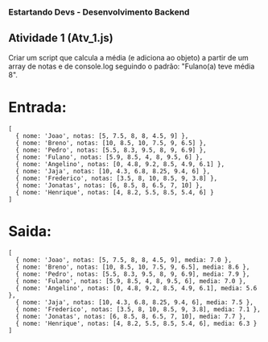 ### Estartando Devs - Desenvolvimento Backend

## Atividade 1 (Atv_1.js)

Criar um script que calcula a média (e adiciona ao objeto) a partir de um array de notas e de console.log seguindo o padrão: "Fulano(a) teve média 8".



# Entrada:

```
[
  { nome: 'Joao', notas: [5, 7.5, 8, 8, 4.5, 9] },
  { nome: 'Breno', notas: [10, 8.5, 10, 7.5, 9, 6.5] },
  { nome: 'Pedro', notas: [5.5, 8.3, 9.5, 8, 9, 6.9] },
  { nome: 'Fulano', notas: [5.9, 8.5, 4, 8, 9.5, 6] },
  { nome: 'Angelino', notas: [0, 4.8, 9.2, 8.5, 4.9, 6.1] },
  { nome: 'Jaja', notas: [10, 4.3, 6.8, 8.25, 9.4, 6] },
  { nome: 'Frederico', notas: [3.5, 8, 10, 8.5, 9, 3.8] },
  { nome: 'Jonatas', notas: [6, 8.5, 8, 6.5, 7, 10] },
  { nome: 'Henrique', notas: [4, 8.2, 5.5, 8.5, 5.4, 6] }
]
```

# Saida:

```
[
  { nome: 'Joao', notas: [5, 7.5, 8, 8, 4.5, 9], media: 7.0 },
  { nome: 'Breno', notas: [10, 8.5, 10, 7.5, 9, 6.5], media: 8.6 },
  { nome: 'Pedro', notas: [5.5, 8.3, 9.5, 8, 9, 6.9], media: 7.9 },
  { nome: 'Fulano', notas: [5.9, 8.5, 4, 8, 9.5, 6], media: 7.0 },
  { nome: 'Angelino', notas: [0, 4.8, 9.2, 8.5, 4.9, 6.1], media: 5.6 },
  { nome: 'Jaja', notas: [10, 4.3, 6.8, 8.25, 9.4, 6], media: 7.5 },
  { nome: 'Frederico', notas: [3.5, 8, 10, 8.5, 9, 3.8], media: 7.1 },
  { nome: 'Jonatas', notas: [6, 8.5, 8, 6.5, 7, 10], media: 7.7 },
  { nome: 'Henrique', notas: [4, 8.2, 5.5, 8.5, 5.4, 6], media: 6.3 }
]

```
